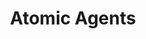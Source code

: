 ---
title: Atomic Agents
description: The Atomic Agents framework is designed around the concept of atomicity to be an extremely lightweight and modular framework for building Agentic AI pipelines and applications
link: https://github.com/BrainBlend-AI/atomic-agents
---